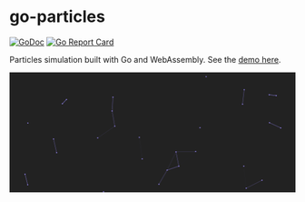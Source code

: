 # go-particles

[![GoDoc](https://godoc.org/github.com/mvrilo/go-particles?status.svg)](https://godoc.org/github.com/mvrilo/go-particles)
[![Go Report Card](https://goreportcard.com/badge/github.com/mvrilo/go-particles)](https://goreportcard.com/report/github.com/mvrilo/go-particles)

Particles simulation built with Go and WebAssembly. See the [demo here](https://mvrilo.github.io/go-particles/).

![demo](demo.png)
